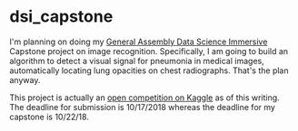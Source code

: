 # dsi_capstone

I'm planning on doing my [General Assembly Data Science Immersive](https://generalassemb.ly/education/data-science-immersive) Capstone project on image recognition. Specifically, I am going to build an algorithm to detect a visual signal for pneumonia in medical images, automatically locating lung opacities on chest radiographs. That's the plan anyway. 

This project is actually an [open competition on Kaggle](https://www.kaggle.com/c/rsna-pneumonia-detection-challenge) as of this writing. The deadline for submission is 10/17/2018 whereas the deadline for my capstone is 10/22/18. 



